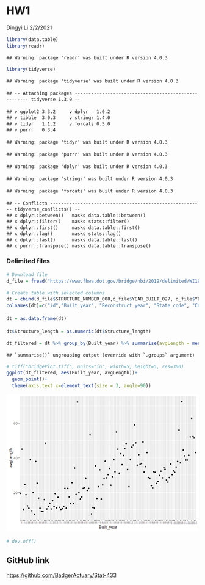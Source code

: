 HW1
================
Dingyi Li
2/2/2021

``` r
library(data.table)
library(readr)
```

    ## Warning: package 'readr' was built under R version 4.0.3

``` r
library(tidyverse)
```

    ## Warning: package 'tidyverse' was built under R version 4.0.3

    ## -- Attaching packages ----------------------------------------------------- tidyverse 1.3.0 --

    ## v ggplot2 3.3.2     v dplyr   1.0.2
    ## v tibble  3.0.3     v stringr 1.4.0
    ## v tidyr   1.1.2     v forcats 0.5.0
    ## v purrr   0.3.4

    ## Warning: package 'tidyr' was built under R version 4.0.3

    ## Warning: package 'purrr' was built under R version 4.0.3

    ## Warning: package 'dplyr' was built under R version 4.0.3

    ## Warning: package 'stringr' was built under R version 4.0.3

    ## Warning: package 'forcats' was built under R version 4.0.3

    ## -- Conflicts -------------------------------------------------------- tidyverse_conflicts() --
    ## x dplyr::between()   masks data.table::between()
    ## x dplyr::filter()    masks stats::filter()
    ## x dplyr::first()     masks data.table::first()
    ## x dplyr::lag()       masks stats::lag()
    ## x dplyr::last()      masks data.table::last()
    ## x purrr::transpose() masks data.table::transpose()

### Delimited files

``` r
# Download file
d_file = fread("https://www.fhwa.dot.gov/bridge/nbi/2019/delimited/WI19.txt")
```

``` r
# Create table with selected columns
dt = cbind(d_file$STRUCTURE_NUMBER_008,d_file$YEAR_BUILT_027, d_file$YEAR_RECONSTRUCTED_106, d_file$STATE_CODE_001, d_file$COUNTY_CODE_003, d_file$PLACE_CODE_004,d_file$STRUCTURE_LEN_MT_049, d_file$DESIGN_LOAD_031, d_file$TOLL_020)
colnames(dt)=c("id","Built_year", "Reconstruct_year", "State_code", "County_code", "Place_code","Structure_length","Design_load", "Toll")

dt = as.data.frame(dt)

dt$Structure_length = as.numeric(dt$Structure_length)
```

``` r
dt_filtered = dt %>% group_by(Built_year) %>% summarise(avgLength = mean(Structure_length))
```

    ## `summarise()` ungrouping output (override with `.groups` argument)

``` r
# tiff("bridgePlot.tiff", units="in", width=5, height=5, res=300)
ggplot(dt_filtered, aes(Built_year, avgLength))+
  geom_point()+
  theme(axis.text.x=element_text(size = 3, angle=90))
```

![](README_files/figure-gfm/unnamed-chunk-4-1.png)<!-- -->

``` r
# dev.off()
```

## GitHub link

<https://github.com/BadgerActuary/Stat-433>
